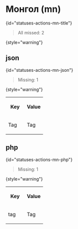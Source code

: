 # Монгол (mn)
{id="statuses-actions-mn-title"}

> All missed: 2
>
{style="warning"}


## json
{id="statuses-actions-mn-json"}

> Missing: 1
>
{style="warning"}

<table width="100%">
<tr><th width="50%">

Key

</th><th width="50%">

Value

</th></tr>
<tr><td width="50%">

Tag

</td><td width="50%">

Tag

</td></tr>
</table>


## php
{id="statuses-actions-mn-php"}

> Missing: 1
>
{style="warning"}

<table width="100%">
<tr><th width="50%">

Key

</th><th width="50%">

Value

</th></tr>
<tr><td width="50%">

tag

</td><td width="50%">

Tag

</td></tr>
</table>

